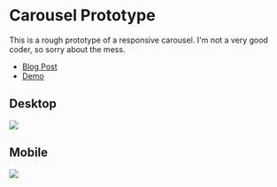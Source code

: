 # Carousel Prototype
This is a rough prototype of a responsive carousel. I'm not a very good coder, so sorry about the mess.

* [Blog Post](https://medium.com/p/83f20e44de74)
* [Demo](http://billyroh.com/carousel/)

## Desktop
![](http://cl.ly/2h0D0o1P2J3m/carousel.gif)

## Mobile
![](http://cl.ly/2I3s173S2Z0S/mobile.gif)
